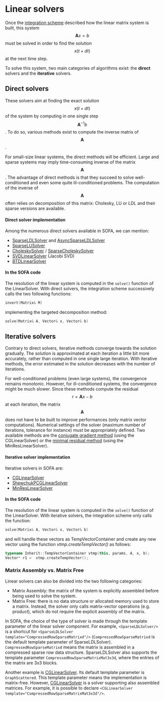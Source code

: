 Linear solvers
==============

Once the [integration scheme](./../integration-scheme/) described how the linear matrix system is built, this system $$\mathbf{A}x=b$$ must be solved in order to find the solution $$x(t+dt)$$ at the next time step.

To solve this system, two main categories of algorithms exist: the **direct** solvers and the **iterative** solvers.

Direct solvers
--------------

These solvers aim at finding the exact solution $$x(t+dt)$$ of the system by computing in one single step $$\mathbf{A}^{-1}b$$. To do so, various methods exist to compute the inverse matrix of $$\mathbf{A}$$.

For small-size linear systems, the direct methods will be efficient. Large and sparse systems may imply time-consuming inverse of the matrix $$\mathbf{A}$$. The advantage of direct methods is that they succeed to solve well-conditioned and even some quite ill-conditioned problems. The computation of the inverse of $$\mathbf{A}$$ often relies on decomposition of this matrix: Cholesky, LU or LDL and their sparse versions are available.


#### Direct solver implementation

Among the numerous direct solvers available in SOFA, we can mention:

- [SparseLDLSolver](../../../components/linearsolver/direct/sparseldlsolver/) and [AsyncSparseLDLSolver](../../../components/linearsolvers/direct/asyncsparseldlsolver//)
- [SparseLUSolver](../../../components/linearsolvers/direct/sparselusolver/)
- [CholeskySolver](../../../components/linearsolvers/direct/choleskysolver/) / [SparseCholeskySolver](../../../components/linearsolvers/direct/sparsecholeskysolver/)
- [SVDLinearSolver](../../../components/linearsolvers/direct/svdlinearsolver) (Jacobi SVD)
- [BTDLinearSolver](../../../components/linearsolvers/direct/btdlinearsolver)



#### In the SOFA code


The resolution of the linear system is computed in the `solve()` function of the LinearSolver. With direct solvers, the integration scheme successively calls the two following functions:

``` cpp
invert(Matrix& M)
```
implementing the targeted decomposition method:
``` cpp
solve(Matrix& A, Vector& x, Vector& b)
```



Iterative solvers
-----------------

Contrary to direct solvers, iterative methods converge towards the solution gradually. The solution is approximated at each iteration a little bit more accurately, rather than computed in one single large iteration. With iterative methods, the error estimated in the solution decreases with the number of iterations.

For well-conditioned problems (even large systems), the convergence remains monotonic. However, for ill-conditioned systems, the convergence might be much slower. Since these methods compute the residual $$r=\mathbf{A}x-b$$ at each iteration, the matrix $$\mathbf{A}$$ does not have to be built to improve performances (only matrix vector computations). Numerical settings of the solver (maximum number of iterations, tolerance for instance) must be appropriately defined. Two available methods are the [conjugate gradient method](http://en.wikipedia.org/wiki/Conjugate_gradient_method) (using the CGLinearSolver) or the [minimal residual method](http://en.wikipedia.org/wiki/Generalized_minimal_residual_method) (using the MinResLinearSolver).


#### Iterative solver implementation

Iterative solvers in SOFA are:

- [CGLinearSolver](../../../linearsolver/iterative/cglinearsolver/)
- [ShewchukPCGLinearSolver](../../../components/linearsolver/iterative/preconditioned-cg/)
- [MinResLinearSolver](../../../components/linearsolver/iterative/minreslinearsolver/)


#### In the SOFA code


The resolution of the linear system is computed in the `solve()` function of the LinearSolver. With iterative solvers, the integration scheme only calls the function:

``` cpp
solve(Matrix& A, Vector& x, Vector& b)
```
and will handle these vectors as TempVectorContainer and create any new vector using the function *vtmp.createTempVector()* as follows:
``` cpp
typename Inherit::TempVectorContainer vtmp(this, params, A, x, b);
Vector* r1 =  vtmp.createTempVector();
```


### Matrix Assembly vs. Matrix Free

Linear solvers can also be divided into the two following categories:

- Matrix Assembly: the matrix of the system is explicitly assembled before being used to solve the system.
- Matrix Free: there is no data structure or allocated memory used to store a matrix.
Instead, the solver only calls matrix-vector operations (e.g. product), which do not require the explicit assembly of the matrix.

In SOFA, the choice of the type of solver is made through the template parameter of the linear solver component.
For example, `<SparseLDLSolver/>` is a shortcut for `<SparseLDLSolver template="CompressedRowSparseMatrixd"/>` (`CompressedRowSparseMatrixd` is the default template parameter of SparseLDLSolver).
`CompressedRowSparseMatrixd` means the matrix is assembled in a compressed sparse row data structure.
SparseLDLSolver also supports the template parameter `CompressedRowSparseMatrixMat3x3d`, where the entries of the matrix are 3x3 blocks.

Another example is [CGLinearSolver](../../../linearsolver/iterative/cglinearsolver/).
Its default template parameter is `GraphScattered`.
This template parameter means the implementation is matrix-free.
However, [CGLinearSolver](../../../linearsolver/iterative/cglinearsolver/) is a solver supporting also assembled matrices.
For example, it is possible to declare `<CGLinearSolver template="CompressedRowSparseMatrixMat3x3d"/>`.
